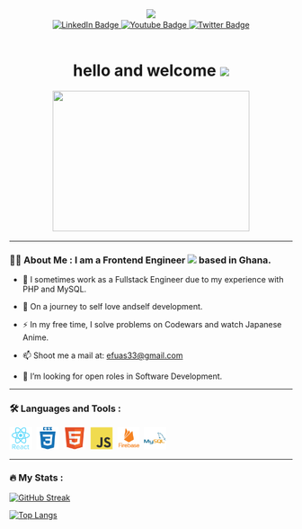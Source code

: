 

<div id="header" align="center">
  <img src="https://media.giphy.com/media/emGDBYPZ2mVrsS1biZ/giphy.gif" width="280"/>
  
  <div id="badges">
  <a href="https://www.linkedin.com/in/lawrencia-cobbina/">
    <img src="https://img.shields.io/badge/LinkedIn-blue?style=for-the-badge&logo=linkedin&logoColor=white" alt="LinkedIn Badge"/>
  </a>
  <a href="https://www.youtube.com/channel/UCXUrudzgEJzncPK6y6bZ9Qg">
    <img src="https://img.shields.io/badge/YouTube-red?style=for-the-badge&logo=youtube&logoColor=white" alt="Youtube Badge"/>
  </a>
   <a href="https://www.efuas.me/">
    <img src="https://img.shields.io/badge/PortFolio Site-blue?style=for-the-badge&logoColor=white" alt="Twitter Badge"/>
  </a>
</div>

   <img src="https://komarev.com/ghpvc/?username=EfuaS&style=flat-square&color=blue" alt=""/>
  
  
  <h1>
  hello and welcome
  <img src="https://media.giphy.com/media/hvRJCLFzcasrR4ia7z/giphy.gif" height="30px"/>
</h1>

</div>

<div align="center">
  <img src="https://media.giphy.com/media/26n7b7PjSOZJwVCmY/giphy.gif" width="350" height="250"/>
</div>

---

### :woman_technologist: About Me :  I am a Frontend Engineer <img src="https://media.giphy.com/media/WUlplcMpOCEmTGBtBW/giphy.gif" width="30"> based in Ghana.


- :telescope: I sometimes work as a Fullstack Engineer due to my experience with PHP and MySQL. 
- :seedling: On a journey to self love andself development.

- :zap: In my free time, I solve problems on Codewars and watch Japanese Anime.

- :mailbox: Shoot me a mail at:   efuas33@gmail.com
- 🤔 I’m looking for open roles in Software Development.


---

### :hammer_and_wrench: Languages and Tools :

<div>
 
  <img src="https://github.com/devicons/devicon/blob/master/icons/react/react-original-wordmark.svg" title="React" alt="React" width="40" height="40"/>&nbsp;
  <img src="https://github.com/devicons/devicon/blob/master/icons/css3/css3-plain-wordmark.svg"  title="CSS3" alt="CSS" width="40" height="40"/>&nbsp;
  <img src="https://github.com/devicons/devicon/blob/master/icons/html5/html5-original.svg" title="HTML5" alt="HTML" width="40" height="40"/>&nbsp;
  <img src="https://github.com/devicons/devicon/blob/master/icons/javascript/javascript-original.svg" title="JavaScript" alt="JavaScript" width="40" height="40"/>&nbsp;
  <img src="https://github.com/devicons/devicon/blob/master/icons/firebase/firebase-plain-wordmark.svg" title="Firebase" alt="Firebase" width="40" height="40"/>&nbsp;
  <img src="https://github.com/devicons/devicon/blob/master/icons/mysql/mysql-original-wordmark.svg" title="MySQL"  alt="MySQL" width="40" height="40"/>&nbsp;

</div>


---

### :fire: My Stats :

[![GitHub Streak](http://github-readme-streak-stats.herokuapp.com?user=efuas&theme=dark&background=000000)](https://git.io/streak-stats)


[![Top Langs](https://github-readme-stats.vercel.app/api/top-langs/?username=efuas&layout=compact&theme=vision-friendly-dark)](https://github.com/anuraghazra/github-readme-stats)
